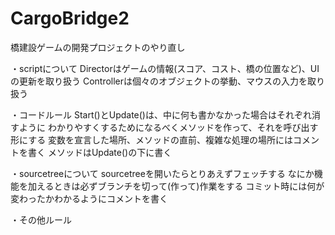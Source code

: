 ﻿# CargoBridge2
橋建設ゲームの開発プロジェクトのやり直し

・scriptについて
Directorはゲームの情報(スコア、コスト、橋の位置など)、UIの更新を取り扱う
Controllerは個々のオブジェクトの挙動、マウスの入力を取り扱う

・コードルール
Start()とUpdate()は、中に何も書かなかった場合はそれぞれ消すように
わかりやすくするためになるべくメソッドを作って、それを呼び出す形にする
変数を宣言した場所、メソッドの直前、複雑な処理の場所にはコメントを書く
メソッドはUpdate()の下に書く

・sourcetreeについて
sourcetreeを開いたらとりあえずフェッチする
なにか機能を加えるときは必ずブランチを切って(作って)作業をする
コミット時には何が変わったかわかるようにコメントを書く

・その他ルール


